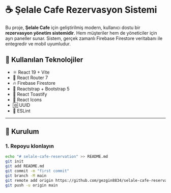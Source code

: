# ☕ Şelale Cafe Rezervasyon Sistemi

Bu proje, **Şelale Cafe** için geliştirilmiş modern, kullanıcı dostu bir **rezervasyon yönetim sistemidir**. Hem müşteriler hem de yöneticiler için ayrı paneller sunar. Sistem, gerçek zamanlı Firebase Firestore veritabanı ile entegredir ve mobil uyumludur.

## 🚀 Kullanılan Teknolojiler

- ⚛️ React 19 + Vite
- 🔀 React Router 7
- 🔥 Firebase Firestore
- 🎨 Reactstrap + Bootstrap 5
- 🔔 React Toastify
- 🎯 React Icons
- 🆔 UUID
- 🧹 ESLint

---

## 🔧 Kurulum

### 1. Repoyu klonlayın
```bash
echo "# selale-cafe-reservation" >> README.md
git init
git add README.md
git commit -m "first commit"
git branch -M main
git remote add origin https://github.com/gezgin8834/selale-cafe-reservation.git
git push -u origin main

